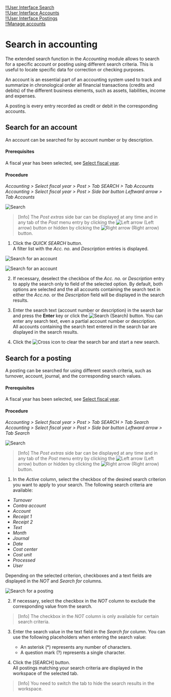 [!!User Interface Search](../UserInterface/01e_Search.md)  
[!!User Interface Accounts](../UserInterface/02b_Accounts.md)  
[!!User Interface Postings](../UserInterface/01a_Bookings.md)  
[!!Manage accounts](../Integration/03_ManageAccounts.md)  


# Search in accounting

The extended search function in the *Accounting* module allows to search for a specific account or posting using different search criteria. This is useful to locate specific data for correction or checking purposes.

An account is an essential part of an accounting system used to track and summarize in chronological order all financial transactions (credits and debits) of the different business elements, such as assets, liabilities, income and expenses.

A posting is every entry recorded as credit or debit in the corresponding accounts.


## Search for an account

An account can be searched for by account number or by description.

#### Prerequisites

A fiscal year has been selected, see [Select fiscal year](./01_SelectFiscalYear.md).

#### Procedure

*Accounting > Select fiscal year > Post > Tab SEARCH > Tab Accounts*
*Accounting > Select fiscal year > Post > Side bar button Leftward arrow > Tab Accounts*

![Search](../../Assets/Screenshots/RetailSuiteAccounting/Book/Search/Search01.png "[Search]")

> [Info] The *Post extras* side bar can be displayed at any time and in any tab of the *Post* menu entry by clicking the ![Left arrow](../../Assets/Icons/Back02.png "[Left arrow]") (Left arrow) button or hidden by clicking the ![Right arrow](../../Assets/Icons/Close.png "[Right arrow]") (Right arrow) button.

1. Click the *QUICK SEARCH* button.  
A filter list with the *Acc. no.* and *Description* entries is displayed.

  ![Search for an account](../../Assets/Screenshots/RetailSuiteAccounting/Book/Search/BookExtrasAccounts.png "[Search for an account]")

  ![Search for an account](../../Assets/Screenshots/RetailSuiteAccounting/Book/Search/AccNoDescription.png "[Search for an account]")

[comment]: <> (Erstes Bild muss ersetzt werden - ohne Wellen bzw. ohne zu kürzen. Oder alternativ, zweites Bild? Oder ganz ohne Bild? RS mit HG notwendig.)

2.  If necessary, deselect the checkbox of the *Acc. no.* or *Description* entry to apply the search only to field of the selected option. By default, both options are selected and the all accounts containing the search text in either the *Acc.no.* or the *Description* field will be displayed in the search results.

3. Enter the search text (account number or description) in the search bar and press the **Enter** key or click the ![Search](../../Assets/Icons/Search.png "[Search]") (Search) button. You can enter any search text, even a partial account number or description.     
All accounts containing the search text entered in the search bar are displayed in the search results.

4. Click the ![Cross](../../Assets/Icons/Cross02.png "[Cross]") icon to clear the search bar and start a new search.  


## Search for a posting

A posting can be searched for using different search criteria, such as turnover, account, journal, and the corresponding search values.

#### Prerequisites

A fiscal year has been selected, see [Select fiscal year](./01_SelectFiscalYear.md).

#### Procedure

*Accounting > Select fiscal year > Post > Tab SEARCH > Tab Search*
*Accounting > Select fiscal year > Post > Side bar button Leftward arrow > Tab Search*

![Search](../../Assets/Screenshots/RetailSuiteAccounting/Book/Search/Search02.png "[Search]")

> [Info] The *Post extras* side bar can be displayed at any time and in any tab of the *Post* menu entry by clicking the ![Left arrow](../../Assets/Icons/Back02.png "[Left arrow]") (Left arrow) button or hidden by clicking the ![Right arrow](../../Assets/Icons/Close.png "[Right arrow]") (Right arrow) button.

1. In the *Active* column, select the checkbox of the desired search criterion you want to apply to your search. The following search criteria are available:  

  - *Turnover*  
  - *Contra account*  
  - *Account*  
  - *Receipt 1*  
  - *Receipt 2*  
  - *Text*  
  - *Month*  
  - *Journal*  
  - *Date*  
  - *Cost center*
  - *Cost unit*  
  - *Processed*  
  - *User*  

  Depending on the selected criterion, checkboxes and a text fields are displayed in the *NOT* and *Search for* columns.       

  ![Search for a posting](../../Assets/Screenshots/RetailSuiteAccounting/Book/Search/BookExtrasSearch.png "[Search for a posting]")

2.  If necessary, select the checkbox in the *NOT* column to exclude the corresponding value from the search.

  > [Info] The checkbox in the *NOT* column is only available for certain search criteria.

3. Enter the search value in the text field in the *Search for* column. You can use the following placeholders when entering the search value:

    - An asterisk (*) represents any number of characters.
    - A question mark (?) represents a single character.


4. Click the [SEARCH] button.  
All postings matching your search criteria are displayed in the workspace of the selected tab.

  > [Info] You need to switch the tab to hide the search results in the workspace.
